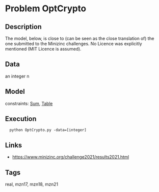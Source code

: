 # Problem OptCrypto
## Description
The model, below, is close to (can be seen as the close translation of) the one submitted to the Minizinc challenges.
No Licence was explicitly mentioned (MIT Licence is assumed).

## Data
  an integer n

## Model
  constraints: [Sum](http://pycsp.org/documentation/constraints/Sum), [Table](http://pycsp.org/documentation/constraints/Table)

## Execution
```
  python OptCrypto.py -data=[integer]
```

## Links
  - https://www.minizinc.org/challenge2021/results2021.html

## Tags
  real, mzn17, mzn18, mzn21
